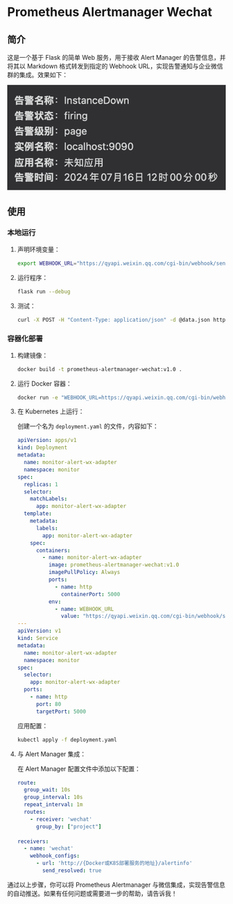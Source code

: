 # Prometheus Alertmanager Wechat

## 简介

这是一个基于 Flask 的简单 Web 服务，用于接收 Alert Manager 的告警信息，并将其以 Markdown 格式转发到指定的 Webhook URL，实现告警通知与企业微信群的集成。效果如下：

![效果演示](demo.png)

## 使用

### 本地运行

1. 声明环境变量：
    ```sh
    export WEBHOOK_URL="https://qyapi.weixin.qq.com/cgi-bin/webhook/send?key={your-own-key}"
    ```

2. 运行程序：
    ```sh
    flask run --debug
    ```

3. 测试：
    ```sh
    curl -X POST -H "Content-Type: application/json" -d @data.json http://localhost:5000/alertinfo
    ```

### 容器化部署

1. 构建镜像：
    ```sh
    docker build -t prometheus-alertmanager-wechat:v1.0 .
    ```

2. 运行 Docker 容器：
    ```sh
    docker run -e "WEBHOOK_URL=https://qyapi.weixin.qq.com/cgi-bin/webhook/send?key={your-own-key}" prometheus-alertmanager-wechat:v1.0
    ```

3. 在 Kubernetes 上运行：

    创建一个名为 `deployment.yaml` 的文件，内容如下：

    ```yaml
    apiVersion: apps/v1
    kind: Deployment
    metadata:
      name: monitor-alert-wx-adapter
      namespace: monitor
    spec:
      replicas: 1
      selector:
        matchLabels:
          app: monitor-alert-wx-adapter
      template:
        metadata:
          labels:
            app: monitor-alert-wx-adapter
        spec:
          containers:
            - name: monitor-alert-wx-adapter
              image: prometheus-alertmanager-wechat:v1.0
              imagePullPolicy: Always
              ports:
                - name: http
                  containerPort: 5000
              env:
                - name: WEBHOOK_URL
                  value: "https://qyapi.weixin.qq.com/cgi-bin/webhook/send?key={your-own-key}"
    ---
    apiVersion: v1
    kind: Service
    metadata:
      name: monitor-alert-wx-adapter
      namespace: monitor
    spec:
      selector:
        app: monitor-alert-wx-adapter
      ports:
        - name: http
          port: 80
          targetPort: 5000
    ```
    
    应用配置：
    ```sh
    kubectl apply -f deployment.yaml
    ```

4. 与 Alert Manager 集成：

    在 Alert Manager 配置文件中添加以下配置：

    ```yaml
    route:
      group_wait: 10s
      group_interval: 10s
      repeat_interval: 1m
      routes:
        - receiver: 'wechat'
          group_by: ["project"]

    receivers:
      - name: 'wechat'
        webhook_configs:
          - url: 'http://{Docker或K8S部署服务的地址}/alertinfo'
            send_resolved: true
    ```

通过以上步骤，你可以将 Prometheus Alertmanager 与微信集成，实现告警信息的自动推送。如果有任何问题或需要进一步的帮助，请告诉我！